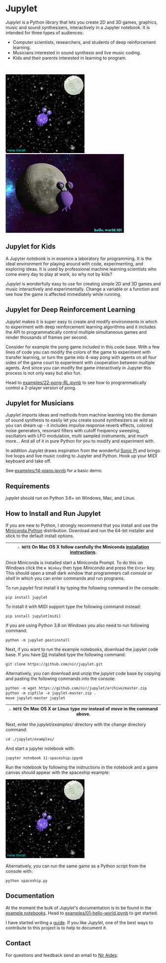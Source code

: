 # Jupylet

*Jupylet* is a Python library that lets you create 2D and 3D games, graphics,
music and sound synthesizers, interactively in a Jupyter notebook. It is 
intended for three types of audiences:

* Computer scientists, researchers, and students of deep reinforcement learning.
* Musicians interested in sound synthesis and live music coding.
* Kids and their parents interested in learning to program.

&nbsp;

<p float="left">
    <img src="docs/images/spaceship.gif" width="256" />
    <img src="docs/images/spaceship_3d.gif" width="384" />
</p>

## Jupylet for Kids

A Jupyter notebook is in essence a laboratory for programming. It is the ideal
environment for playing around with code, experimenting, and exploring ideas.
It is used by professional machine learning scientists who come every day to
play at work, so why not by kids?

*Jupylet* is wonderfully easy to use for creating simple 2D and 3D games and 
music interactively and experimentally. Change a variable or a function and 
see how the game is affected immediately while running.

## Jupylet for Deep Reinforcement Learning

*Jupylet* makes it is super easy to create and modify environments in which to
experiment with deep reinforcement learning algorithms and it includes the API
to programmatically control multiple simultaneous games and render thousands 
of frames per second.

Consider for example the pong game included in this code base. With a few
lines of code you can modify the colors of the game to experiment with transfer 
learning, or turn the game into 4-way pong with agents on all four sides of the 
game court to experiment with cooperation between multiple agents. And since you 
can modify the game interactively in Jupyter this process is not only easy but 
also fun.  

Head to [examples/22-pong-RL.ipynb](examples/22-pong-RL.ipynb) to see how to programmatically control a 2-player version of pong.

## Jupylet for Musicians

*Jupylet* imports ideas and methods from machine learning into the domain
of sound synthesis to easily let you create sound synthesizers as wild as you
can dream up - it includes impulse response reverb effects, colored noise 
generators, resonant filters with cutoff frequency sweeping, oscillators with 
LFO modulation, multi sampled instruments, and much more... And all of it in 
pure Python for you to modify and experiment with.

In addition *Jupylet* draws inspiration from the wonderful [Sonic Pi](https://sonic-pi.net/)
and brings live loops and live music coding to Jupyter and Python. Hook up 
your MIDI keyboard and take off.

See [examples/14-piano.ipynb](examples/14-piano.ipynb) for a basic demo.

## Requirements

_jupylet_ should run on Python 3.6+ on Windows, Mac, and Linux.

## How to Install and Run Jupylet

If you are new to Python, I strongly recommend that you install and use the
[Miniconda Python](https://docs.conda.io/en/latest/miniconda.html)
distribution. Download and run the 64-bit installer and stick to the default
install options.

| `⚠️ NOTE` On Mac OS X follow carefully the Miniconda [installation instructions](https://conda.io/projects/conda/en/latest/user-guide/install/macos.html). |
| --- |

Once Miniconda is installed start a Miniconda Prompt. To do this on Windows
click the `⊞ Winkey` then type *Miniconda* and press the
`Enter` key. This should open a small dark window that programmers
call *console* or *shell* in which you can enter commands and run programs.

To run *jupylet* first install it by typing the following command in the
console:

    pip install jupylet

To install it with MIDI support type the following command instead:

    pip install jupylet[midi]

If you are using Python 3.8 on Windows you also need to run following command:

    python -m jupylet postinstall

Next, if you want to run the example notebooks, download the *jupylet* code 
base. If you have [Git](https://git-scm.com/) installed type the following
command:

    git clone https://github.com/nir/jupylet.git

Alternatively, you can download and unzip the *jupylet* code base by copying
and pasting the following commands into the console:

    python -m wget https://github.com/nir/jupylet/archive/master.zip
    python -m zipfile -e jupylet-master.zip .
    move jupylet-master jupylet

| `⚠️ NOTE` On Mac OS X or Linux type *mv* instead of *move* in the command above. |
| --- |

Next, enter the *jupylet/examples/* directory with the change directory
command:

    cd ./jupylet/examples/

And start a jupyter notebook with:

    jupyter notebook 11-spaceship.ipynb

Run the notebook by following the instructions in the notebook and a game
canvas should appear with the spaceship example:

<img src="docs/images/spaceship.gif" width="256" height="256" />

Alternatively, you can run the same game as a Python script from the console with:

    python spaceship.py

## Documentation

At the moment the bulk of *Jupylet's* documentation is to be found in the [example notebooks](examples/). Head to [examples/01-hello-world.ipynb](examples/01-hello-world.ipynb) to get started. 

I have started writing a [guide](https://jupylet.readthedocs.io/en/latest/). If you like *Jupylet*, one of the best ways to contribute to this project is to help to document it. 

## Contact

For questions and feedback send an email to [Nir Aides](mailto:nir@winpdb.org).
